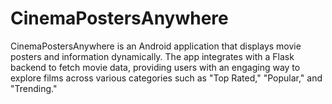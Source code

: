 # CinemaPostersAnywhere
CinemaPostersAnywhere is an Android application that displays movie posters and information dynamically. The app integrates with a Flask backend to fetch movie data, providing users with an engaging way to explore films across various categories such as "Top Rated," "Popular," and "Trending."
